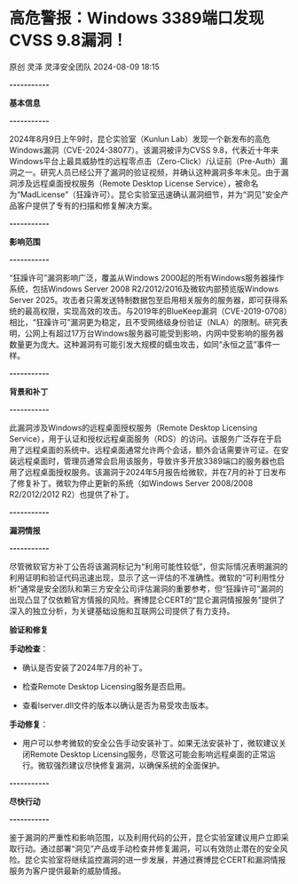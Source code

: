 #  高危警报：Windows 3389端口发现CVSS 9.8漏洞！   
原创 灵泽  灵泽安全团队   2024-08-09 18:15  
  
**-----------**  
  
**基本信息**  
  
**-----------**  
  
2024年8月9日上午9时，昆仑实验室（Kunlun Lab）发现一个新发布的高危Windows漏洞（CVE-2024-38077）。该漏洞被评为CVSS 9.8，代表近十年来Windows平台上最具威胁性的远程零点击（Zero-Click）/认证前（Pre-Auth）漏洞之一。研究人员已经公开了漏洞的验证视频，并确认这种漏洞多年未见。由于漏洞涉及远程桌面授权服务（Remote Desktop License Service），被命名为“MadLicense”（狂躁许可）。昆仑实验室迅速确认漏洞细节，并为“洞见”安全产品客户提供了专有的扫描和修复解决方案。  
  
**-----------**  
  
**影响范围**  
  
**-----------**  
  
“狂躁许可”漏洞影响广泛，覆盖从Windows 2000起的所有Windows服务器操作系统，包括Windows Server 2008 R2/2012/2016及微软内部预览版Windows Server 2025。攻击者只需发送特制数据包至启用相关服务的服务器，即可获得系统的最高权限，实现高效的攻击。与2019年的BlueKeep漏洞（CVE-2019-0708）相比，“狂躁许可”漏洞更为稳定，且不受网络级身份验证（NLA）的限制。研究表明，公网上有超过17万台Windows服务器可能受到影响，内网中受影响的服务器数量更为庞大。这种漏洞有可能引发大规模的蠕虫攻击，如同“永恒之蓝”事件一样。  
  
**-----------**  
  
**背景和补丁**  
  
**-----------**  
  
此漏洞涉及Windows的远程桌面授权服务（Remote Desktop Licensing Service），用于认证和授权远程桌面服务（RDS）的访问。该服务广泛存在于启用了远程桌面的系统中。远程桌面通常允许两个会话，额外会话需要许可证。在安装远程桌面时，管理员通常会启用该服务，导致许多开放3389端口的服务器也启用了远程桌面授权服务。该漏洞于2024年5月报告给微软，并在7月的补丁日发布了修复补丁。微软为停止更新的系统（如Windows Server 2008/2008 R2/2012/2012 R2）也提供了补丁。  
  
**-----------**  
  
**漏洞情报**  
  
**-----------**  
  
尽管微软官方补丁公告将该漏洞标记为“利用可能性较低”，但实际情况表明漏洞的利用证明和验证代码迅速出现，显示了这一评估的不准确性。微软的“可利用性分析”通常是安全团队和第三方安全公司评估漏洞的重要参考，但“狂躁许可”漏洞的出现凸显了仅依赖官方情报的风险。赛博昆仑CERT的“昆仑漏洞情报服务”提供了深入的独立分析，为关键基础设施和互联网公司提供了有力支持。  
  
**验证和修复**  
  
**手动检查**：  
- 确认是否安装了2024年7月的补丁。  
  
- 检查Remote Desktop Licensing服务是否启用。  
  
- 查看lserver.dll文件的版本以确认是否为易受攻击版本。  
  
  
**手动修复**：  
- 用户可以参考微软的安全公告手动安装补丁。如果无法安装补丁，微软建议关闭Remote Desktop Licensing服务，尽管这可能会影响远程桌面的正常运行。微软强烈建议尽快修复漏洞，以确保系统的全面保护。  
  
**-----------**  
  
**尽快行动**  
  
**-----------**  
  
鉴于漏洞的严重性和影响范围，以及利用代码的公开，昆仑实验室建议用户立即采取行动。通过部署“洞见”产品或手动检查并修复漏洞，可以有效防止潜在的安全风险。昆仑实验室将继续监控漏洞的进一步发展，并通过赛博昆仑CERT和漏洞情报服务为客户提供最新的威胁情报。  
  

